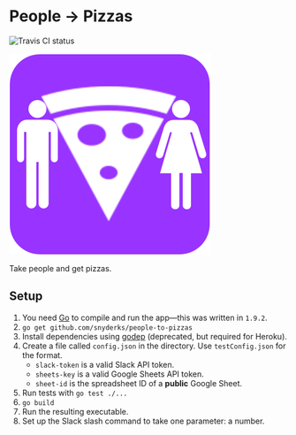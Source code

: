 # People -> Pizzas

![Travis CI status](https://travis-ci.org/snyderks/people-to-pizzas.svg?branch=master)

![People to Pizzas Icon](icon.svg)

Take people and get pizzas.

## Setup
1. You need [Go](https://golang.org) to compile and run the app—this was written in `1.9.2`.
2. `go get github.com/snyderks/people-to-pizzas`
3. Install dependencies using [godep](https://github.com/tools/godep) (deprecated, but required for Heroku).
4. Create a file called `config.json` in the directory. Use `testConfig.json` for the format.
    * `slack-token` is a valid Slack API token.
    * `sheets-key` is a valid Google Sheets API token.
    * `sheet-id` is the spreadsheet ID of a **public** Google Sheet.
5. Run tests with `go test ./...`
6. `go build`
7. Run the resulting executable.
8. Set up the Slack slash command to take one parameter: a number.


